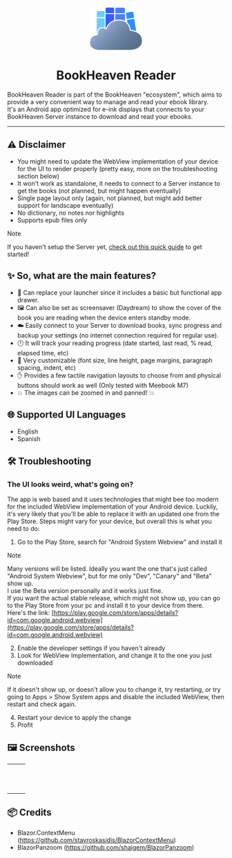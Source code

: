 <p align="center">
  <img src="wwwroot/logo.svg" width="120px" alt="" />
</p>

<h1 align="center">BookHeaven Reader</h1>

BookHeaven Reader is part of the BookHeaven "ecosystem", which aims to provide a very convenient way to manage and read your ebook library.</br>
It's an Android app optimized for e-ink displays that connects to your BookHeaven Server instance to download and read your ebooks.

---

## :warning: Disclaimer
- You might need to update the WebView implementation of your device for the UI to render properly (pretty easy, more on the troubleshooting section below)
- It won't work as standalone, it needs to connect to a Server instance to get the books (not planned, but might happen eventually)
- Single page layout only (again, not planned, but might add better support for landscape eventually)
- No dictionary, no notes nor highlights
- Supports epub files only

> [!NOTE]
> If you haven't setup the Server yet, [check out this quick guide](https://bookheaven.ggarrido.dev/getting-started) to get started!

## :sparkles: So, what are the main features?
- :rocket: Can replace your launcher since it includes a basic but functional app drawer.
- :framed_picture: Can also be set as screensaver (Daydream) to show the cover of the book you are reading when the device enters standby mode.
- :cloud: Easily connect to your Server to download books, sync progress and backup your settings (no internet connection required for regular use).
- :clock12: It will track your reading progress (date started, last read, % read, elapsed time, etc)
- :book: Very customizable (font size, line height, page margins, paragraph spacing, indent, etc)
- :hand: Provides a few tactile navigation layouts to choose from and physical buttons should work as well (Only tested with Meebook M7)
- :boom: The images can be zoomed in and panned! :boom:

## :globe_with_meridians: Supported UI Languages
- English
- Spanish

## :hammer_and_wrench: Troubleshooting
### The UI looks weird, what's going on?
The app is web based and it uses technologies that might bee too modern for the included WebView implementation of your Android device.
Luckily, it's very likely that you'll be able to replace it with an updated one from the Play Store.
Steps might vary for your device, but overall this is what you need to do:
1. Go to the Play Store, search for "Android System Webview" and install it
  > [!NOTE]
  > Many versions will be listed. Ideally you want the one that's just called "Android System Webview", but for me only "Dev", "Canary" and "Beta" show up.</br>
  > I use the Beta version personally and it works just fine.  
  > If you want the actual stable release, which might not show up, you can go to the Play Store from your pc and install it to your device from there.<br/>
  > Here's the link: [https://play.google.com/store/apps/details?id=com.google.android.webview](https://play.google.com/store/apps/details?id=com.google.android.webview)<br/>

2. Enable the developer settings if you haven't already
3. Look for WebView Implementation, and change it to the one you just downloaded
  > [!NOTE]
  > If it doesn't show up, or doesn't allow you to change it, try restarting, or try going to Apps > Show System apps and disable the included WebView, then restart and check again.
4. Restart your device to apply the change
5. Profit

## :framed_picture: Screenshots
<table style="filter: grayscale(100%);">
  <tr>
    <td>
      <img src="https://bookheaven-web.pages.dev/img/reader-img.png" alt="" />
    </td>
    <td>
        <img src="https://bookheaven-web.pages.dev/img/reader-remote.png" alt="" />
    </td>
    <td>
      <img src="https://bookheaven-web.pages.dev/img/reader-book.png" alt="" />
    </td>
  </tr>
  <tr>
    <td>
      <img src="https://bookheaven-web.pages.dev/img/reader-index.png" alt="" />
    </td>
    <td>
        <img src="https://bookheaven-web.pages.dev/img/reader-text-settings.png" alt="" />
    </td>
    <td>
        <img src="https://bookheaven-web.pages.dev/img/reader-page-settings.png" alt="" />
    </td>
  </tr>
  <tr>
    <td>
      <img src="https://bookheaven-web.pages.dev/img/reader-apps.png" alt="" />
    </td>
    <td>
    </td>
    <td></td>
  </tr>
</table>

## :package: Credits
- Blazor.ContextMenu (https://github.com/stavroskasidis/BlazorContextMenu)
- BlazorPanzoom (https://github.com/shaigem/BlazorPanzoom)
